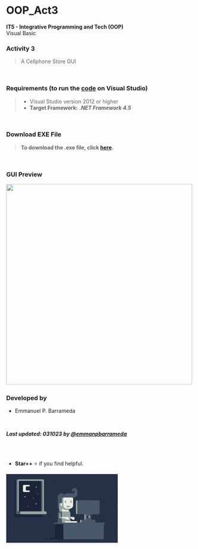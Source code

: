 # OOP_Act3

**IT5 - Integrative Programming and Tech (OOP)**<br>
Visual Basic

### **Activity 3**
> A Cellphone Store GUI
<br>

### **Requirements (to run the [code](https://github.com/emmanpbarrameda/OOP_Act3-v2/tree/main/emmanpbarrameda_code) on Visual Studio)**
> - Visual Studio version 2012 or higher
> - **Target Framework:** ***.NET Framework 4.5***
<br>

### **Download EXE File**
> **To download the .exe file, click [here](https://github.com/emmanpbarrameda/OOP_Act3-v2/raw/main/materials/Barrameda_OOPActivity3.v2_exe-file.zip).**
<br>

### **GUI Preview**
<img src="https://github.com/emmanpbarrameda/OOP_Act3-v2/blob/main/materials/preview.gif" width="500" height="540">
<br>

### **Developed by**
- Emmanuel P. Barrameda
<br>

***Last updated: 031023 by [@emmanpbarrameda](https://github.com/emmanpbarrameda)***

<br>
<br>

- **Star++** ⭐  if you  find helpful.
<img alt="Night Coding" src="https://raw.githubusercontent.com/AVS1508/AVS1508/master/assets/Night-Coding.gif" align="center"/>
